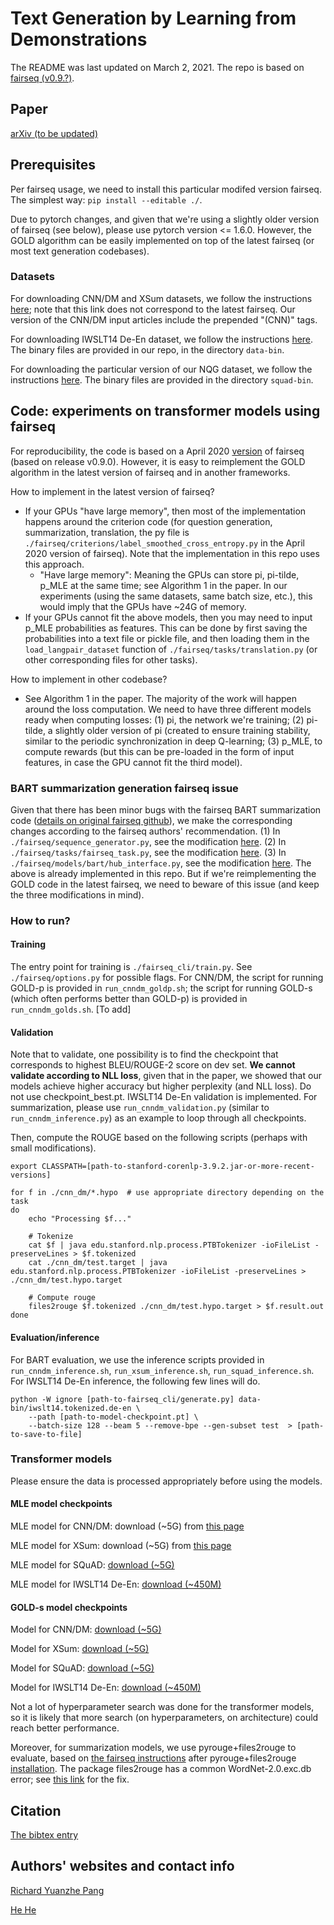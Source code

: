 # Text Generation by Learning from Demonstrations 

The README was last updated on March 2, 2021. The repo is based on [fairseq (v0.9.?)](https://github.com/pytorch/fairseq/tree/97d29d78e51e49de50e5105bcf4f9ebbd9fd7387).

## Paper

[arXiv (to be updated)](https://arxiv.org/abs/2009.07839)

## Prerequisites

Per fairseq usage, we need to install this particular modifed version fairseq. The simplest way: ```pip install --editable ./```. 

Due to pytorch changes, and given that we're using a slightly older version of fairseq (see below), please use pytorch version <= 1.6.0. However, the GOLD algorithm can be easily implemented on top of the latest fairseq (or most text generation codebases). 

### Datasets

For downloading CNN/DM and XSum datasets, we follow the instructions [here](https://github.com/pytorch/fairseq/tree/97d29d78e51e49de50e5105bcf4f9ebbd9fd7387/examples/bart); note that this link does not correspond to the latest fairseq. Our version of the CNN/DM input articles include the prepended "(CNN)" tags.

For downloading IWSLT14 De-En dataset, we follow the instructions [here](https://github.com/pytorch/fairseq/tree/97d29d78e51e49de50e5105bcf4f9ebbd9fd7387/examples/translation). The binary files are provided in our repo, in the directory ```data-bin```.

For downloading the particular version of our NQG dataset, we follow the instructions [here](https://github.com/clovaai/FocusSeq2Seq). The binary files are provided in the directory ```squad-bin```. 


## Code: experiments on transformer models using fairseq

For reproducibility, the code is based on a April 2020 [version](https://github.com/pytorch/fairseq/tree/97d29d78e51e49de50e5105bcf4f9ebbd9fd7387) of fairseq (based on release v0.9.0). However, it is easy to reimplement the GOLD algorithm in the latest version of fairseq and in another frameworks.

How to implement in the latest version of fairseq?
- If your GPUs "have large memory", then most of the implementation happens around the criterion code (for question generation, summarization, translation, the py file is ```./fairseq/criterions/label_smoothed_cross_entropy.py``` in the April 2020 version of fairseq). Note that the implementation in this repo uses this approach.
  - "Have large memory": Meaning the GPUs can store pi, pi-tilde, p_MLE at the same time; see Algorithm 1 in the paper. In our experiments (using the same datasets, same batch size, etc.), this would imply that the GPUs have ~24G of memory.
- If your GPUs cannot fit the above models, then you may need to input p_MLE probabilities as features. This can be done by first saving the probabilities into a text file or pickle file, and then loading them in the ```load_langpair_dataset``` function of ```./fairseq/tasks/translation.py``` (or other corresponding files for other tasks). 

How to implement in other codebase?
- See Algorithm 1 in the paper. The majority of the work will happen around the loss computation. We need to have three different models ready when computing losses: (1) pi, the network we're training; (2) pi-tilde, a slightly older version of pi (created to ensure training stability, similar to the periodic synchronization in deep Q-learning; (3) p_MLE, to compute rewards (but this can be pre-loaded in the form of input features, in case the GPU cannot fit the third model). 

### BART summarization generation fairseq issue

Given that there has been minor bugs with the fairseq BART summarization code ([details on original fairseq github](https://github.com/pytorch/fairseq/issues/1971)), we make the corresponding changes according to the fairseq authors' recommendation.
(1) In ```./fairseq/sequence_generator.py```, see the modification [here](https://github.com/pytorch/fairseq/issues/1971#issuecomment-610471553).
(2) In ```./fairseq/tasks/fairseq_task.py```, see the modification [here](https://github.com/pytorch/fairseq/issues/1971#issuecomment-610724245).
(3) In ```./fairseq/models/bart/hub_interface.py```, see the modification [here](https://github.com/pytorch/fairseq/issues/1971#issuecomment-610724245).
The above is already implemented in this repo. But if we're reimplementing the GOLD code in the latest fairseq, we need to beware of this issue (and keep the three modifications in mind).

### How to run?

#### Training

The entry point for training is ```./fairseq_cli/train.py```. See ```./fairseq/options.py``` for possible flags. For CNN/DM, the script for running GOLD-p is provided in ```run_cnndm_goldp.sh```; the script for running GOLD-s (which often performs better than GOLD-p) is provided in ```run_cnndm_golds.sh```. [To add]

#### Validation

Note that to validate, one possibility is to find the checkpoint that corresponds to highest BLEU/ROUGE-2 score on dev set. **We cannot validate according to NLL loss**, given that in the paper, we showed that our models achieve higher accuracy but higher perplexity (and NLL loss). Do not use checkpoint_best.pt. IWSLT14 De-En validation is implemented. For summarization, please use ```run_cnndm_validation.py``` (similar to ```run_cnndm_inference.py```) as an example to loop through all checkpoints.

Then, compute the ROUGE based on the following scripts (perhaps with small modifications).

```
export CLASSPATH=[path-to-stanford-corenlp-3.9.2.jar-or-more-recent-versions]

for f in ./cnn_dm/*.hypo  # use appropriate directory depending on the task
do 
    echo "Processing $f..."

    # Tokenize
    cat $f | java edu.stanford.nlp.process.PTBTokenizer -ioFileList -preserveLines > $f.tokenized
    cat ./cnn_dm/test.target | java edu.stanford.nlp.process.PTBTokenizer -ioFileList -preserveLines > ./cnn_dm/test.hypo.target

    # Compute rouge
    files2rouge $f.tokenized ./cnn_dm/test.hypo.target > $f.result.out
done

```

#### Evaluation/inference

For BART evaluation, we use the inference scripts provided in ```run_cnndm_inference.sh```, ```run_xsum_inference.sh```, ```run_squad_inference.sh```. For IWSLT14 De-En inference, the following few lines will do.
```
python -W ignore [path-to-fairseq_cli/generate.py] data-bin/iwslt14.tokenized.de-en \
    --path [path-to-model-checkpoint.pt] \
    --batch-size 128 --beam 5 --remove-bpe --gen-subset test  > [path-to-save-to-file]
```



### Transformer models

Please ensure the data is processed appropriately before using the models.

#### MLE model checkpoints

MLE model for CNN/DM: download (~5G) from [this page](https://github.com/pytorch/fairseq/tree/97d29d78e51e49de50e5105bcf4f9ebbd9fd7387/examples/bart)

MLE model for XSum: download (~5G) from [this page](https://github.com/pytorch/fairseq/tree/97d29d78e51e49de50e5105bcf4f9ebbd9fd7387/examples/bart)

MLE model for SQuAD: [download (~5G)](https://drive.google.com/file/d/1row5bhDem1BN-IiwMOFpbDrKduVt7dJi/view?usp=sharing)

MLE model for IWSLT14 De-En: [download (~450M)](https://drive.google.com/file/d/1dynOAM-EJ4ptfUeP8G5DR_vKbkcIo9tI/view?usp=sharing)

#### GOLD-s model checkpoints

Model for CNN/DM: [download (~5G)](https://drive.google.com/file/d/1KW50i9JGIb9fI8DFWbln-id5dMX6ONiV/view?usp=sharing)

Model for XSum: [download (~5G)](https://drive.google.com/file/d/1etzTOHs9BHkqlajvhf9AhbYmqzYOCd-S/view?usp=sharing)

Model for SQuAD: [download (~5G)](https://drive.google.com/file/d/1-mTdmG5ip7nIj_brpOHpURS4a46_esrh/view?usp=sharing)

Model for IWSLT14 De-En: [download (~450M)](https://drive.google.com/file/d/1xdX-PmXCS7hFuw0CGvQ7KscY7owlcO2N/view?usp=sharing)

Not a lot of hyperparameter search was done for the transformer models, so it is likely that more search (on hyperparameters, on architecture) could reach better performance. 

Moreover, for summarization models, we use pyrouge+files2rouge to evaluate, based on [the fairseq instructions](https://github.com/pytorch/fairseq/tree/97d29d78e51e49de50e5105bcf4f9ebbd9fd7387/examples/bart) after pyrouge+files2rouge [installation](https://github.com/pltrdy/files2rouge). The package files2rouge has a common WordNet-2.0.exc.db error; see [this link](https://github.com/bheinzerling/pyrouge/issues/8) for the fix. 







## Citation

[The bibtex entry](https://yzpang.github.io/misc-files/bibs/pang2021text.txt)

## Authors' websites and contact info

[Richard Yuanzhe Pang](https://yzpang.me)

[He He](https://hhexiy.github.io)
